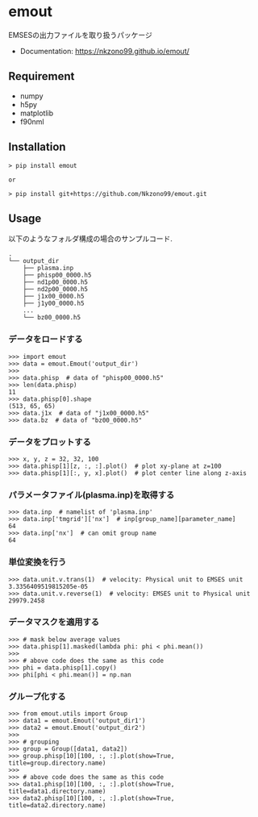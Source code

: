 # emout
EMSESの出力ファイルを取り扱うパッケージ

* Documentation: https://nkzono99.github.io/emout/

## Requirement
* numpy
* h5py
* matplotlib
* f90nml

## Installation
```
> pip install emout

or

> pip install git+https://github.com/Nkzono99/emout.git
```

## Usage
以下のようなフォルダ構成の場合のサンプルコード.
```
.
└── output_dir
    ├── plasma.inp
    ├── phisp00_0000.h5
    ├── nd1p00_0000.h5
    ├── nd2p00_0000.h5
    ├── j1x00_0000.h5
    ├── j1y00_0000.h5
    ...
    └── bz00_0000.h5
```

### データをロードする
```
>>> import emout
>>> data = emout.Emout('output_dir')
>>>
>>> data.phisp  # data of "phisp00_0000.h5"
>>> len(data.phisp)
11
>>> data.phisp[0].shape
(513, 65, 65)
>>> data.j1x  # data of "j1x00_0000.h5"
>>> data.bz  # data of "bz00_0000.h5"
```

### データをプロットする
```
>>> x, y, z = 32, 32, 100
>>> data.phisp[1][z, :, :].plot()  # plot xy-plane at z=100
>>> data.phisp[1][:, y, x].plot()  # plot center line along z-axis
```

### パラメータファイル(plasma.inp)を取得する
```
>>> data.inp  # namelist of 'plasma.inp'
>>> data.inp['tmgrid']['nx']  # inp[group_name][parameter_name]
64
>>> data.inp['nx']  # can omit group name
64
```

### 単位変換を行う
```
>>> data.unit.v.trans(1)  # velocity: Physical unit to EMSES unit
3.3356409519815205e-05
>>> data.unit.v.reverse(1)  # velocity: EMSES unit to Physical unit
29979.2458
```

### データマスクを適用する
```
>>> # mask below average values
>>> data.phisp[1].masked(lambda phi: phi < phi.mean())
>>>
>>> # above code does the same as this code
>>> phi = data.phisp[1].copy()
>>> phi[phi < phi.mean()] = np.nan
```

### グループ化する
```
>>> from emout.utils import Group
>>> data1 = emout.Emout('output_dir1')
>>> data2 = emout.Emout('output_dir2')
>>>
>>> # grouping
>>> group = Group([data1, data2])
>>> group.phisp[10][100, :, :].plot(show=True, title=group.directory.name)
>>>
>>> # above code does the same as this code
>>> data1.phisp[10][100, :, :].plot(show=True, title=data1.directory.name)
>>> data2.phisp[10][100, :, :].plot(show=True, title=data2.directory.name)
```